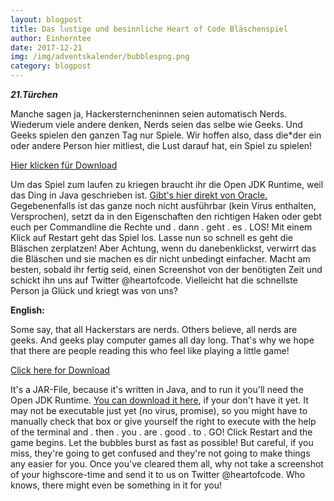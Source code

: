 ```yaml
---
layout: blogpost
title: Das lustige und besinnliche Heart of Code Bläschenspiel
author: Einhorntee
date: 2017-12-21
img: /img/adventskalender/bubblespng.png
category: blogpost
---
```


***21.Türchen***

Manche sagen ja, Hackersterncheninnen seien automatisch Nerds. Wiederum viele andere denken, Nerds seien das selbe wie Geeks. Und Geeks spielen den ganzen Tag nur Spiele.
Wir hoffen also, dass die*der ein oder andere Person hier mitliest, die Lust darauf hat, ein Spiel zu spielen!

<a href="/img/adventskalender/crazybubbles.jar">Hier klicken für Download</a><br>

Um das Spiel zum laufen zu kriegen braucht ihr die Open JDK Runtime, weil das Ding in Java geschrieben ist. <a href="http://www.oracle.com/technetwork/java/javase/downloads/index.html">Gibt's hier direkt von Oracle.</a>
Gegebenenfalls ist das ganze noch nicht ausführbar (kein Virus enthalten, Versprochen), setzt da in den Eigenschaften den richtigen Haken oder gebt euch per Commandline die Rechte und . dann . geht . es . LOS!
Mit einem Klick auf Restart geht das Spiel los. Lasse nun so schnell es geht die Bläschen zerplatzen! Aber Achtung, wenn du danebenklickst, verwirrt das die Bläschen und sie machen es dir nicht unbedingt einfacher.
Macht am besten, sobald ihr fertig seid, einen Screenshot von der benötigten Zeit und schickt ihn uns auf Twitter @heartofcode. Vielleicht hat die schnellste Person ja Glück und kriegt was von uns?


**English:**

Some say, that all Hackerstars are nerds. Others believe, all nerds are geeks. And geeks play computer games all day long.
That's why we hope that there are people reading this who feel like playing a little game!

<a href="/img/adventskalender/crazybubbles.jar">Click here for Download</a><br>

It's a JAR-File, because it's written in Java, and to run it you'll need the Open JDK Runtime. <a href="http://www.oracle.com/technetwork/java/javase/downloads/index.html">You can download it here</a>, if your don't have it yet.
It may not be executable just yet (no virus, promise), so you might have to manually check that box or give yourself the right to execute with the help of the terminal and . then . you . are . good . to . GO!
Click Restart and the game begins. Let the bubbles burst as fast as possible! But careful, if you miss, they're going to get confused and they're not going to make things any easier for you.
Once you've cleared them all, why not take a screenshot of your highscore-time and send it to us on Twitter @heartofcode. Who knows, there might even be something in it for you!
